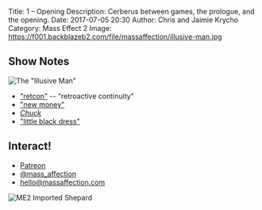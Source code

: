 Title: 1 – Opening
Description: Cerberus between games, the prologue, and the opening.
Date: 2017-07-05 20:30
Author: Chris and Jaimie Krycho
Category: Mass Effect 2
Image: https://f001.backblazeb2.com/file/massaffection/illusive-man.jpg

## Show Notes

![The "Illusive Man"](https://f001.backblazeb2.com/file/massaffection/illusive-man.jpg)

- ["retcon"](https://en.wikipedia.org/wiki/Retroactive_continuity) -- "retroactive continuity"
- ["new money"](https://en.wikipedia.org/wiki/Nouveau_riche)
- [_Chuck_](http://www.nbc.com/chuck?nbc=1)
- ["little black dress"](https://en.wikipedia.org/wiki/Little_black_dress)

## Interact!

- [Patreon](https://www.patreon.com/massaffection)
- [@mass_affection](https://twitter.com/mass_affection)
- [hello@massaffection.com](mailto:hello@massaffection.com)

![ME2 Imported Shepard](https://f001.backblazeb2.com/file/massaffection/me2-shepard.jpg)

